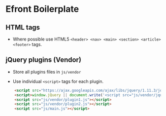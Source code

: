 # Efront Boilerplate

## HTML tags

* Where possible use HTML5 `<header> <nav> <main> <section> <article> <footer>` tags.


## jQuery plugins (Vendor)

* Store all plugins files in `js/vendor`

*  Use individual `<script>` tags for each plugin.

```html
    <script src="https://ajax.googleapis.com/ajax/libs/jquery/1.11.3/jquery.min.js"></script>
    <script>window.jQuery || document.write('<script src="js/vendor/jquery-1.11.3.min.js"><\/script>')</script>
    <script src="js/vendor/plugin1.js"></script>
    <script src="js/vendor/plugin2.js"></script>
    <script src="js/main.js"></script>
```
